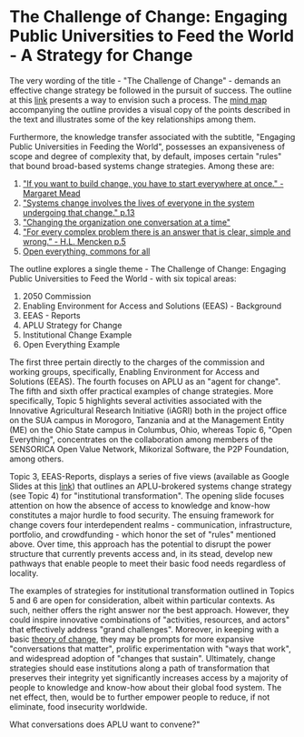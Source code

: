 # The Challenge of Change: Engaging Public Universities to Feed the World - A Strategy for Change

The very wording of the title - "The Challenge of Change" - demands an effective change strategy be followed in the pursuit of success.  The outline at this [link](https://github.com/stevebosserman/challenge-of-change/blob/master/CofC-Complete%20Narrative.md) presents a way to envision such a process.  The [mind map](https://github.com/stevebosserman/challenge-of-change/blob/master/Enabling%20Environment%20for%20Access%20and%20Solutions.pdf "EEAS MindNote mind map") accompanying the outline provides a visual copy of the points described in the text and illustrates some of the key relationships among them.

Furthermore, the knowledge transfer associated with the subtitle, "Engaging Public Universities in Feeding the World", possesses an expansiveness of scope and degree of complexity that, by default, imposes certain "rules" that bound broad-based systems change strategies.  Among these are:
 1. ["If you want to build change, you have to start everywhere at once." - Margaret Mead](http://www.joe.org/joe/1996october/a1.php "Margaret Mead start everywhere")
 2. ["Systems change involves the lives of everyone in the system undergoing that change." p.13](http://www.florida-rti.org/educatorresources/mtss_book_implcomp_012612.pdf "Systems change involves everyone")
 3. ["Changing the organization one conversation at a time"](http://www.groupjazz.com/documents/ODP-V45No2-Kimball.pdf "changing the organization one conversation at a time")
 4. ["For every complex problem there is an answer that is clear, simple and wrong.” - H.L. Mencken p.5](http://www.oecd.org/officialdocuments/publicdisplaydocumentpdf/?cote=EDU/CERI/CD/RD(2013)10&docLanguage=En "The simple, the complicated and the complex")
 5. [Open everything, commons for all](http://commonstransition.org/wp-content/uploads/2014/11/Commons-Transition_-Policy-Proposals-for-a-P2P-Foundation.pdf "Common transition Michel bauwens")

The outline explores a single theme - The Challenge of Change: Engaging Public Universities to Feed the World - with six topical areas:
 1. 2050 Commission
 2. Enabling Environment for Access and Solutions (EEAS) - Background
 3. EEAS - Reports
 4. APLU Strategy for Change
 5. Institutional Change Example
 6. Open Everything Example

The first three pertain directly to the charges of the commission and working groups, specifically, Enabling Environment for Access and Solutions (EEAS). The fourth focuses on APLU as an "agent for change".  The fifth and sixth offer practical examples of change strategies.  More specifically, Topic 5 highlights several activities associated with the Innovative Agricultural Research Initiative (iAGRI) both in the project office on the SUA campus in Morogoro, Tanzania and at the Management Entity (ME) on the Ohio State campus in Columbus, Ohio, whereas Topic 6, "Open Everything", concentrates on the collaboration among members of the SENSORICA Open Value Network, Mikorizal Software, the P2P Foundation, among others.

Topic 3, EEAS-Reports, displays a series of five views (available as Google Slides at this [link](https://docs.google.com/presentation/d/1-FpPls6emY5HOpCcRX7SVW6H0wIc6xu9uDlkb-9aGo8 "Challenge of Food Security presentation")) that outlines an APLU-brokered systems change strategy (see Topic 4) for "institutional transformation".  The opening slide focuses attention on how the absence of access to knowledge and know-how constitutes a major hurdle to food security.  The ensuing framework for change covers four interdependent realms - communication, infrastructure, portfolio, and crowdfunding - which honor the set of "rules" mentioned above. Over time, this approach has the potential to disrupt the power structure that currently prevents access and, in its stead, develop new pathways that enable people to meet their basic food needs regardless of locality.

The examples of strategies for institutional transformation outlined in Topics 5 and 6 are open for consideration, albeit within particular contexts.  As such, neither offers the right answer nor the best approach.  However, they could inspire innovative combinations of "activities, resources, and actors" that effectively address "grand challenges".  Moreover, in keeping with a basic [theory of change](https://github.com/stevebosserman/challenge-of-change/blob/master/Theory%20of%20Change-30.jpg "Theory of change slide"), they may be prompts for more expansive "conversations that matter", prolific experimentation with "ways that work", and widespread adoption of "changes that sustain".  Ultimately, change strategies should ease institutions along a path of transformation that preserves their integrity yet significantly increases access by a majority of people to knowledge and know-how about their global food system. The net effect, then, would be to further empower people to reduce, if not eliminate, food insecurity worldwide. 

What conversations does APLU want to convene?"
